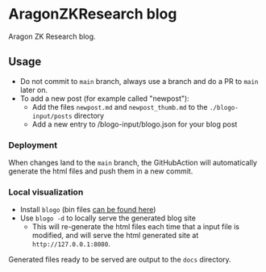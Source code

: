 # AragonZKResearch blog
Aragon ZK Research blog.

## Usage
- Do not commit to `main` branch, always use a branch and do a PR to `main` later on.
- To add a new post (for example called "newpost"):
    - Add the files `newpost.md` and `newpost_thumb.md` to the `./blogo-input/posts` directory
    - Add a new entry to /blogo-input/blogo.json for your blog post

### Deployment
When changes land to the `main` branch, the GitHubAction will automatically generate the html files and push them in a new commit.

### Local visualization
- Install `blogo` (bin files [can be found here](https://github.com/arnaucube/blogo/releases))
- Use `blogo -d` to locally serve the generated blog site
   - This will re-generate the html files each time that a input file is modified, and will serve the html generated site at `http://127.0.0.1:8080`.

Generated files ready to be served are output to the `docs` directory.
